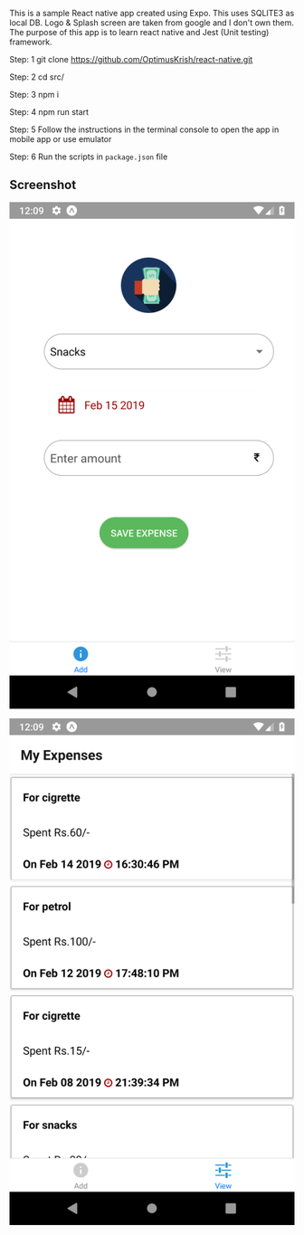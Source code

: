 This is a sample React native app created using Expo. This uses SQLITE3 as local DB. Logo & Splash screen are taken from google and I don't own them. The purpose of this app is to learn react native and Jest (Unit testing) framework.

Step: 1 git clone https://github.com/OptimusKrish/react-native.git

Step: 2 cd src/

Step: 3 npm i

Step: 4 npm run start <To run the app>

Step: 5 Follow the instructions in the terminal console to open the app in mobile app or use emulator 

Step: 6 Run the scripts in `package.json` file

<h2>Screenshot</h2>


![Alt text](src/assets/images/AddScreen.png?raw=true "Add Expense")

![Alt text](src/assets/images/ViewScreen.png?raw=true "View Expenses")